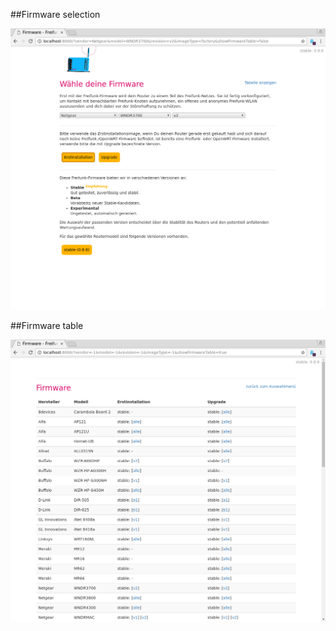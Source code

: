 
##Firmware selection

![selection](/docs/selection.png)

##Firmware table

![table](/docs/table.png)
